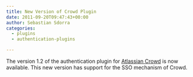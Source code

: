 ```yaml
---
title: New Version of Crowd Plugin
date: 2011-09-20T09:47:43+00:00
author: Sebastian Sdorra
categories:
  - plugins
  - authentication-plugins

---
```

The version 1.2 of the authentication plugin for <a href="https://www.atlassian.com/software/crowd" target="_blank" rel="noopener noreferrer">Atlassian Crowd</a> is now available. This new version has support for the SSO mechanism of Crowd.

